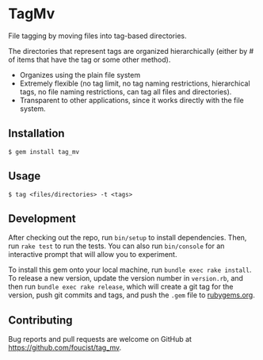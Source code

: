 # TagMv

File tagging by moving files into tag-based directories.

The directories that represent tags are organized hierarchically (either by # of items that have the tag or some other method).

- Organizes using the plain file system
- Extremely flexible (no tag limit, no tag naming restrictions, hierarchical tags, no file naming restrictions, can tag all files and directories).
- Transparent to other applications, since it works directly with the file system.

## Installation

    $ gem install tag_mv

## Usage

    $ tag <files/directories> -t <tags>

## Development

After checking out the repo, run `bin/setup` to install dependencies. Then, run `rake test` to run the tests. You can also run `bin/console` for an interactive prompt that will allow you to experiment.

To install this gem onto your local machine, run `bundle exec rake install`. To release a new version, update the version number in `version.rb`, and then run `bundle exec rake release`, which will create a git tag for the version, push git commits and tags, and push the `.gem` file to [rubygems.org](https://rubygems.org).

## Contributing

Bug reports and pull requests are welcome on GitHub at https://github.com/foucist/tag_mv.

